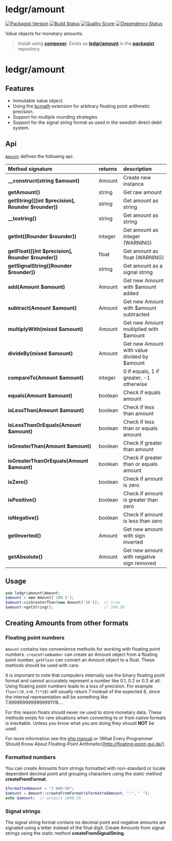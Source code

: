 # ledgr/amount

[![Packagist Version](https://img.shields.io/packagist/v/ledgr/amount.svg?style=flat-square)](https://packagist.org/packages/ledgr/amount)
[![Build Status](https://img.shields.io/travis/ledgr/amount/master.svg?style=flat-square)](https://travis-ci.org/ledgr/amount)
[![Quality Score](https://img.shields.io/scrutinizer/g/ledgr/amount.svg?style=flat-square)](https://scrutinizer-ci.com/g/ledgr/amount)
[![Dependency Status](https://img.shields.io/gemnasium/ledgr/amount.svg?style=flat-square)](https://gemnasium.com/ledgr/amount)

Value objects for monetary amounts.

> Install using **[composer](http://getcomposer.org/)**. Exists as
> **[ledgr/amount](https://packagist.org/packages/ledgr/amount)**
> in the **[packagist](https://packagist.org/)** repository.

# ledgr/amount

Features
--------
 * Immutable value object.
 * Using the [bcmath](http://php.net/manual/en/book.bc.php) extension for
   arbitrary floating point arithmetic precision.
 * Support for multiple rounding strategies
 * Support for the signal string format as used in the swedish direct debit system.

Api
---
[`Amount`](/src/Amount.php) defines the following api:

Method signature                                    | returns | description
:-------------------------------------------------- | :------ | :-------------------------------------------
**__construct(string $amount)**                     | Amount  | Create new instance
**getAmount()**                                     | string  | Get raw amount
**getString([[int $precision], Rounder $rounder])** | string  | Get amount as string
**__tostring()**                                    | string  | Get amount as string
**getInt([Rounder $rounder])**                      | integer | Get amount as integer (WARNING)
**getFloat([[int $precision], Rounder $rounder])**  | float   | Get amount as float (WARNING)
**getSignalString([Rounder $rounder])**             | string  | Get amount as a signal string
**add(Amount $amount)**                             | Amount  | Get new Amount with $amount added
**subtract(Amount $amount)**                        | Amount  | Get new Amount with $amount subtracted
**multiplyWith(mixed $amount)**                     | Amount  | Get new Amount multiplied with $amount
**divideBy(mixed $amount)**                         | Amount  | Get new Amount with value divided by $amount
**compareTo(Amount $amount)**                       | integer | 0 if equals, 1 if greater, -1 otherwise
**equals(Amount $amount)**                          | boolean | Check if equals amount
**isLessThan(Amount $amount)**                      | boolean | Check if less than amount
**isLessThanOrEquals(Amount $amount)**              | boolean | Check if less than or equals amount
**isGreaterThan(Amount $amount)**                   | boolean | Check if greater than amount
**isGreaterThanOrEquals(Amount $amount)**           | boolean | Check if greater than or equals amount
**isZero()**                                        | boolean | Check if amount is zero
**isPositive()**                                    | boolean | Check if amount is greater than zero
**isNegative()**                                    | boolean | Check if amount is less than zero
**getInverted()**                                   | Amount  | Get new amount with sign inverted
**getAbsolute()**                                   | Amount  | Get new amount with negative sign removed

Usage
-----
```php
use ledgr\amount\Amount;
$amount = new Amount('100.5');
$amount->isGreaterThan(new Amount('50'));  // true
$amount->getString();                      // 100.50
```

Creating Amounts from other formats
-----------------------------------

### Floating point numbers

`Amount` contains two convenience methods for working with floating point numbers.
`createFromNumber` can create an Amount object from a floating point number,
`getFloat` can convert an Amount object to a float. These methods should be used
with care.

It is important to note that computers internally use the binary floating
point format and cannot accurately represent a number like 0.1, 0.2 or
0.3 at all. Using floating point numbers leads to a loss of precision.
For example `floor((0.1+0.7)*10)` will usually return 7 instead of the
expected 8, since the internal representation will be something like
7.9999999999999991118....

For this reason floats should never ne used to store monetary data. These
methods exists for rare situations when converting to or from native formats is
inevitable. Unless you know what you are doing they should **NOT** be used.

For more information see the [php manual](http://php.net/manual/en/language.types.float.php)
or (What Every Programmer Should Know About Floating-Point Arithmetic)[http://floating-point-gui.de/].

### Formatted numbers

You can create Amounts from strings formatted with non-standard or locale dependent
decimal point and grouping characters using the static method **createFromFormat**.

```php
$formattedAmount = "2 000:50";
$amount = Amount::createFromFormat($formattedAmount, ":", " ");
echo $amount;  // outputs 2000.50
```

### Signal strings

The signal string format contans no decimal point and negative amounts are signaled
using a letter instead of the final digit. Create Amounts from signal strings
using the static method **createFromSignalString**.
